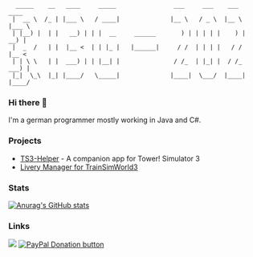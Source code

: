``` 
  _____    __   ____     _____                ___     ___    ___    ____  
 |  __ \  /_ | |___ \   / ____|              |__ \   / _ \  |__ \  |___ \ 
 | |__) |  | |   __) | | |  __     ______       ) | | | | |    ) |   __) |
 |  _  /   | |  |__ <  | | |_ |   |______|     / /  | | | |   / /   |__ < 
 | | \ \   | |  ___) | | |__| |               / /_  | |_| |  / /_   ___) |
 |_|  \_\  |_| |____/   \_____|              |____|  \___/  |____| |____/ 
```
<!--https://www.topster.de/text-to-ascii/big.html-->

### Hi there 👋

I'm a german programmer mostly working in Java and C#.

### Projects

- [TS3-Helper](https://github.com/RagingLightning/TS3-Helper) - A companion app for Tower! Simulator 3
- [Livery Manager for TrainSimWorld3](https://github.com/RagingLightning/TSW3-LM)

### Stats

[![Anurag's GitHub stats](https://github-readme-stats.vercel.app/api?username=RagingLightning&show_icons=true&theme=github_dark)](https://github.com/anuraghazra/github-readme-stats)

### Links
![](https://dcbadge.vercel.app/api/shield/263726583855054849)
[![PayPal Donation button](https://pics.paypal.com/00/s/MTEyMjFhNDEtYWNhNy00ZTMxLWIxMjItZWEzZmU2OGYxMWY3/file.PNG)](https://www.paypal.com/donate/?hosted_button_id=DM5BH83828KCL)

